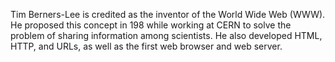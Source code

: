 Tim Berners-Lee is credited as the inventor of the World Wide Web (WWW). He proposed this concept in 198 while working at CERN to solve the problem of sharing information among scientists. He also developed HTML, HTTP, and URLs, as well as the first web browser and web server.
